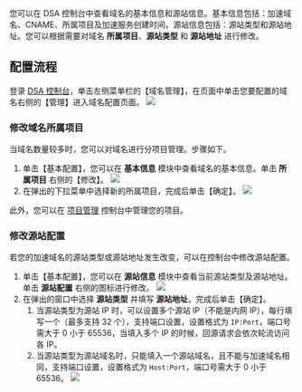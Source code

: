 您可以在 DSA 控制台中查看域名的基本信息和源站信息。基本信息包括：加速域名、CNAME、所属项目及加速服务创建时间，源站信息包括：源站类型和源站地址。您可以根据需要对域名 **所属项目**、**源站类型** 和 **源站地址** 进行修改。

## 配置流程
登录 [DSA 控制台](http://console.tcecqpoc.fsphere.cn/dsa)，单击左侧菜单栏的【域名管理】，在页面中单击您要配置的域名右侧的【管理】进入域名配置页面。
![](http://imgcache.tcecqpoc.fsphere.cn/image/mc.qcloudimg.com/static/img/e1269feaf9d48e7727e15ccb59503dfc/domain_manage.png)

### 修改域名所属项目
当域名数量较多时，您可以对域名进行分项目管理。步骤如下。
1. 单击【基本配置】，您可以在 **基本信息** 模块中查看域名的基本信息。单击 **所属项目** 右侧的【修改】。
![](http://imgcache.tcecqpoc.fsphere.cn/image/mc.qcloudimg.com/static/img/1fe778734489645f612272621507ab23/change_project.png)
2. 在弹出的下拉菜单中选择新的所属项目，完成后单击【确定】。
![](http://imgcache.tcecqpoc.fsphere.cn/image/mc.qcloudimg.com/static/img/a2b2522a590e585e1891cdf1f9b9e1ce/project_list.png)

此外，您可以在 [项目管理](http://console.tcecqpoc.fsphere.cn/project) 控制台中管理您的项目。

### 修改源站配置
若您的加速域名的源站类型或源站地址发生改变，可以在控制台中修改源站配置。
1. 单击【基本配置】，您可以在 **源站信息** 模块中查看当前源站类型及源站地址。单击 **源站配置** 右侧的图标进行修改。
![](http://imgcache.tcecqpoc.fsphere.cn/image/mc.qcloudimg.com/static/img/b14b460814a9689db6cf3698d67e74b8/server_info.png)
2. 在弹出的窗口中选择 **源站类型** 并填写 **源站地址**，完成后单击【确定】。
	1. 当源站类型为源站 IP 时，可以设置多个源站 IP（不能是内网 IP），每行填写一个（最多支持 32 个），支持端口设置，设置格式为 ```IP:Port```，端口号需大于 0 小于 65536，当填入多个 IP 的时候，回源请求会依次轮流访问各 IP。
	2. 当源站类型为源站域名时，只能填入一个源站域名，且不能与加速域名相同，支持端口设置，设置格式为 ```Host:Port```，端口号需大于 0 小于 65536。
![](http://imgcache.tcecqpoc.fsphere.cn/image/mc.qcloudimg.com/static/img/ab7da4b0ab56a738f0a2e3f820ceb90b/change_server_type.png)